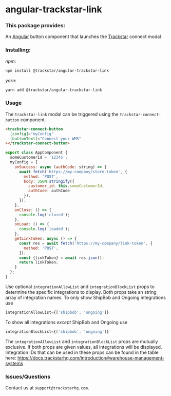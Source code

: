 # angular-trackstar-link

### This package provides:

An [Angular](https://angular.io/) button component that launches the [Trackstar](https://www.trackstarhq.com/) connect modal

### Installing:

_npm_:

```bash
npm install @trackstar/angular-trackstar-link
```

_yarn_:

```bash
yarn add @trackstar/angular-trackstar-link
```

### Usage

The `trackstar-link` modal can be triggered using the `trackstar-connect-button` component.

```html
<trackstar-connect-button
  [config]="myConfig"
  [buttonText]="Connect your WMS"
></trackstar-connect-button>
```

```jsx
export class AppComponent {
  someCustomerId = '12345';
  myConfig = {
    onSuccess: async (authCode: string) => {
      await fetch('https://my-company/store-token', {
        method: 'POST',
        body: JSON.stringify({
          customer_id: this.someCustomerId,
          authCode: authCode
        }),
      });
    },
    onClose: () => {
      console.log('closed');
    },
    onLoad: () => {
      console.log('loaded');
    },
    getLinkToken: async () => {
      const res = await fetch('https://my-company/link-token', {
        method: 'POST',
      });
      const {linkToken} = await res.json();
      return linkToken;
    }
  };
}
```

Use optional `integrationAllowList` and `integrationBlockList` props to determine the specific integrations to display. Both props take an string array of integration names.
To only show ShipBob and Ongoing integrations use
```jsx
integrationAllowList={['shipbob', 'ongoing']}
```
To show all integrations *except* ShipBob and Ongoing use
```jsx
integrationBlockList={['shipbob', 'ongoing']}
```
The `integrationAllowList` and `integrationBlockList` props are mutually exclusive. If both props are given values, all integrations will be displayed.
Integration IDs that can be used in these props can be found in the table here: https://docs.trackstarhq.com/introduction#warehouse-management-systems

### Issues/Questions
Contact us at `support@trackstarhq.com`.
